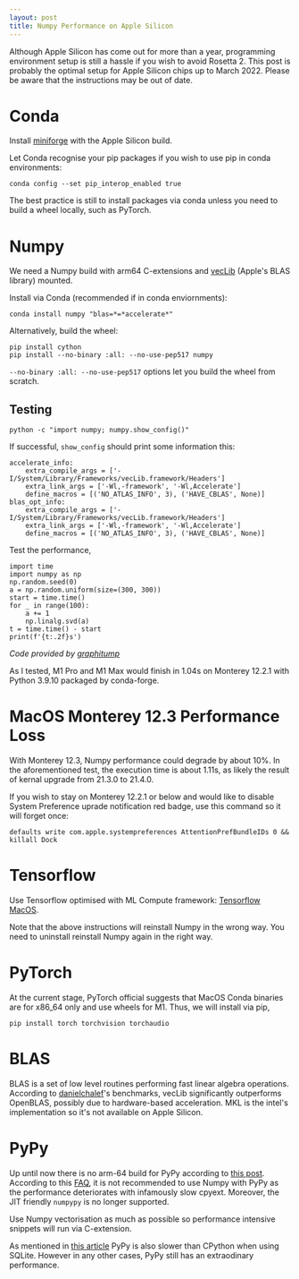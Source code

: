 ```yaml
---
layout: post
title: Numpy Performance on Apple Silicon
---
```


Although Apple Silicon has come out for more than a year, programming environment setup is still a hassle if you wish to avoid Rosetta 2. This post is probably the optimal setup for Apple Silicon chips up to March 2022. Please be aware that the instructions may be out of date. 

# Conda 
Install [miniforge](https://github.com/conda-forge/miniforge) with the Apple Silicon build. 

Let Conda recognise your pip packages if you wish to use pip in conda environments:  
```
conda config --set pip_interop_enabled true
```
The best practice is still to install packages via conda unless you need to build a wheel locally, such as PyTorch. 

# Numpy
We need a Numpy build with arm64 C-extensions and [vecLib](https://developer.apple.com/documentation/accelerate/veclib) (Apple's BLAS library) mounted. 

Install via Conda (recommended if in conda enviornments): 
```
conda install numpy "blas=*=*accelerate*"
```
Alternatively, build the wheel: 
```
pip install cython
pip install --no-binary :all: --no-use-pep517 numpy
```
`--no-binary :all: --no-use-pep517` options let you build the wheel from scratch. 

## Testing
```
python -c "import numpy; numpy.show_config()"
```
If successful, `show_config` should print some information this: 
```
accelerate_info:
    extra_compile_args = ['-I/System/Library/Frameworks/vecLib.framework/Headers']
    extra_link_args = ['-Wl,-framework', '-Wl,Accelerate']
    define_macros = [('NO_ATLAS_INFO', 3), ('HAVE_CBLAS', None)]
blas_opt_info:
    extra_compile_args = ['-I/System/Library/Frameworks/vecLib.framework/Headers']
    extra_link_args = ['-Wl,-framework', '-Wl,Accelerate']
    define_macros = [('NO_ATLAS_INFO', 3), ('HAVE_CBLAS', None)]
```
Test the performance,
```
import time
import numpy as np
np.random.seed(0)
a = np.random.uniform(size=(300, 300))
start = time.time()
for _ in range(100):
    a += 1
    np.linalg.svd(a)
t = time.time() - start
print(f'{t:.2f}s')
```
*Code provided by [graphitump](https://stackoverflow.com/a/70255105)*

As I tested, M1 Pro and M1 Max would finish in 1.04s on Monterey 12.2.1 with Python 3.9.10 packaged by conda-forge.


# MacOS Monterey 12.3 Performance Loss

With Monterey 12.3, Numpy performance could degrade by about 10%. In the aforementioned test, the execution time is about 1.11s, as likely the result of kernal upgrade from 21.3.0 to 21.4.0. 

If you wish to stay on Monterey 12.2.1 or below and would like to disable System Preference uprade notification red badge, use this command so it will forget once: 

```
defaults write com.apple.systempreferences AttentionPrefBundleIDs 0 && killall Dock
```

# Tensorflow 
Use Tensorflow optimised with ML Compute framework: [Tensorflow MacOS](https://developer.apple.com/metal/tensorflow-plugin/).

Note that the above instructions will reinstall Numpy in the wrong way. You need to uninstall reinstall Numpy again in the right way. 

# PyTorch
At the current stage, PyTorch official suggests that MacOS Conda binaries are for x86_64 only and use wheels for M1. Thus, we will install via pip, 

```
pip install torch torchvision torchaudio
```

# BLAS 
BLAS is a set of low level routines performing fast linear algebra operations. According to [danielchalef](https://github.com/danielchalef/openblas-benchmark-m1)'s benchmarks, vecLib significantly outperforms OpenBLAS, possibly due to hardware-based  acceleration. MKL is the intel's implementation so it's not available on Apple Silicon. 

# PyPy
Up until now there is no arm-64 build for PyPy according to [this post](https://www.pypy.org/posts/2020/12/mac-meets-arm64-940822335619099039.html). 
According to this [FAQ](https://doc.pypy.org/en/latest/faq.html#should-i-install-numpy-or-numpypy), it is not recommended to use Numpy with PyPy as the performance deteriorates with infamously slow cpyext. Moreover, the JIT friendly `numpypy` is no longer supported. 

Use Numpy vectorisation as much as possible so performance intensive snippets will run via C-extension. 

As mentioned in [this article](https://medium.com/codex/pypy-vs-python-49153daca65c) PyPy is also slower than CPython when using SQLite. However in any other cases, PyPy still has an extraodinary performance. 


